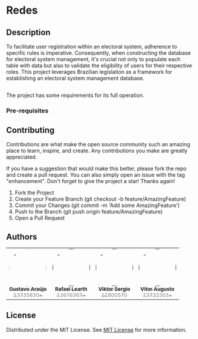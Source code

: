 # Redes

## Description

To facilitate user registration within an electoral system, adherence to specific rules is imperative. Consequently, when constructing the database for electoral system management, it's crucial not only to populate each table with data but also to validate the eligibility of users for their respective roles. This project leverages Brazilian legislation as a framework for establishing an electoral system management database.

## 

The project has some requirements for its full operation.

### Pre-requisites


## Contributing

Contributions are what make the open source community such an amazing place to learn, inspire, and create. Any contributions you make are greatly appreciated.

If you have a suggestion that would make this better, please fork the repo and create a pull request. You can also simply open an issue with the tag "enhancement". Don't forget to give the project a star! Thanks again!

1. Fork the Project
2. Create your Feature Branch (git checkout -b feature/AmazingFeature)
3. Commit your Changes (git commit -m 'Add some AmazingFeature')
4. Push to the Branch (git push origin feature/AmazingFeature)
5. Open a Pull Request

## Authors

<table>
  <tr>
    <td align="center" style="border: none;">
      <a href="https://github.com/guaraujoc" title="github">
        <img src="https://avatars.githubusercontent.com/u/130992375?s=400&u=168448c320a3ad61a9737a30880fa942249baedc&v=4" width="100px;"  style="border-radius: 50%;"><br>
        <sub>
          <b>Gustavo Araújo<br></b>
		  <span style="color:grey;">13735630-</span>
        </sub>
      </a>
    </td>

 <td align="center" style="border: none;">
      <a href="" title="">
        <img src="https://avatars.githubusercontent.com/u/113041643?s=96&v=4" width="100px;"  style="border-radius: 50%;"><br>
        <sub>
          <b>Rafael Learth<br></b>
		  <span style="color:grey;">13676367-</span>
        </sub>
      </a>
    </td>

 <td align="center" style="border: none;">
      <a href="" title="">
        <img src="" width="100px;"  style="border-radius: 50%;"><br>
        <sub>
          <b>Viktor Sergio<br></b>
		  <span style="color:grey;">11800570</span>
        </sub>
      </a>
    </td>

 <td align="center" style="border: none;">
      <a href="" title="">
        <img src="https://avatars.githubusercontent.com/u/105892477?s=96&v=4" width="100px;"  style="border-radius: 50%;"><br>
        <sub>
          <b>Vitor Augusto<br></b>
		  <span style="color:grey;">13732303-</span>
        </sub>
      </a>
    </td>

	
  </tr>
</table>

## License

Distributed under the MIT License. See [MIT License](https://opensource.org/license/MIT) for more information.

